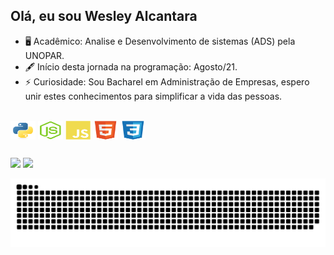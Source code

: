 ## Olá, eu sou Wesley Alcantara
- 🖥 Acadêmico: Analise e Desenvolvimento de sistemas (ADS) pela UNOPAR.
- 🖋 Início desta jornada na programação: Agosto/21.
- ⚡ Curiosidade: Sou Bacharel em Administração de Empresas, espero unir estes conhecimentos para simplificar a vida das pessoas.

<div style="display: inline_block"><br>
  <img align="center" alt="Wesley-Python" height="30" width="40" src="https://raw.githubusercontent.com/devicons/devicon/master/icons/python/python-original.svg">
  <img align="center" alt="Wesley-Python" height="30" width="40" src="https://raw.githubusercontent.com/devicons/devicon/master/icons/nodejs/nodejs-original.svg">
  <img align="center" alt="Wesley-Js" height="30" width="40" src="https://raw.githubusercontent.com/devicons/devicon/master/icons/javascript/javascript-plain.svg">
  <img align="center" alt="Wesley-HTML" height="30" width="40" src="https://raw.githubusercontent.com/devicons/devicon/master/icons/html5/html5-original.svg">
  <img align="center" alt="Wesley-CSS" height="30" width="40" src="https://raw.githubusercontent.com/devicons/devicon/master/icons/css3/css3-original.svg">
  
</div>
  
  ##
 
<div> 
   <a href="https://codepen.io/wesley-batista-alcantara/pen/GROjoEd" target="_blank"><img src="https://img.shields.io/badge/-codepen-%FF7F3F?style=for-the-badge&logo=codepen&logoColor=white" target="_blank"></a>
  <a href="https://www.linkedin.com/in/wesley-alcantara-58148020b/" target="_blank"><img src="https://img.shields.io/badge/-LinkedIn-%230077B5?style=for-the-badge&logo=linkedin&logoColor=white" target="_blank"></a> 
 
  ![Snake animation](https://github.com/wesleyalcantara/wesleyalcantara/blob/main/github-contribution-grid-snake.svg)
  
</div>

